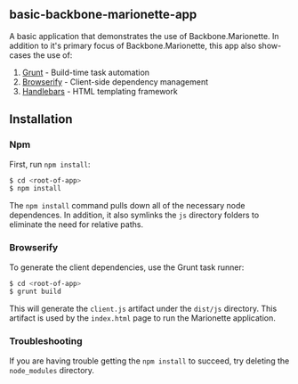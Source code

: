 ## basic-backbone-marionette-app
A basic application that demonstrates the use of Backbone.Marionette. In addition to it's primary focus of Backbone.Marionette, this app also show-cases the use of:

1. [Grunt](http://gruntjs.com/) - Build-time task automation
1. [Browserify](http://browserify.org/) - Client-side dependency management
1. [Handlebars](http://handlebarsjs.com/) - HTML templating framework

## Installation

### Npm
First, run `npm install`:

```bash
$ cd <root-of-app>
$ npm install
```

The `npm install` command pulls down all of the necessary node dependences. In addition, it also symlinks the `js` directory folders to eliminate the need for relative paths.

### Browserify
To generate the client dependencies, use the Grunt task runner:

```bash
$ cd <root-of-app>
$ grunt build
```

This will generate the `client.js` artifact under the `dist/js` directory. This artifact is used by the `index.html` page to run the Marionette application.

### Troubleshooting
If you are having trouble getting the `npm install` to succeed, try deleting the `node_modules` directory.
